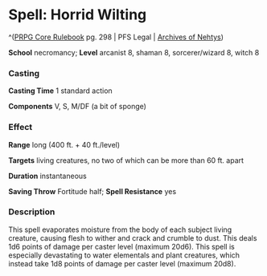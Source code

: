 # Spell: Horrid Wilting

^([PRPG Core Rulebook][ss-horrid-wilting] pg. 298 | PFS Legal | [Archives of Nehtys][sn-horrid-wilting])

**School** necromancy; **Level** arcanist 8, shaman 8, sorcerer/wizard 8, witch 8

### Casting

**Casting Time** 1 standard action  

**Components** V, S, M/DF (a bit of sponge)

### Effect

**Range** long (400 ft. + 40 ft./level)  

**Targets** living creatures, no two of which can be more than 60 ft. apart  

**Duration** instantaneous  

**Saving Throw** Fortitude half; **Spell Resistance** yes

### Description

This spell evaporates moisture from the body of each subject living creature, causing flesh to wither and crack and crumble to dust. This deals 1d6 points of damage per caster level (maximum 20d6). This spell is especially devastating to water elementals and plant creatures, which instead take 1d8 points of damage per caster level (maximum 20d8).

[ss-horrid-wilting]: http://paizo.com/pathfinderRPG/v57
[sn-horrid-wilting]: http://www.archivesofnethys.com/SpellDisplay.aspx?ItemName=Horrid%20Wilting